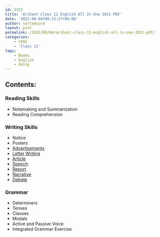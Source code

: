 ```yaml
---
id: 2372
title: 'Arihant Class 11 English All In One 2021 PDF'
date: '2022-08-04T08:23:37+00:00'
author: sortedcord
layout: post
permalink: /2022/08/04/arihant-class-11-english-all-in-one-2021-pdf/
categories:
    - CBSE
    - 'Class 11'
tags:
    - Books
    - English
    - doing
---
```


## Contents:

### Reading Skills
- Notemaking and Summarization
- Reading Comprehension

### Writing Skills

- Notice
- Posters
- [Advertisements](https://drive.google.com/uc?export=download&id=11U-IVnkQ7Gn3NVrmmvwP7zvQEJzuqknO)
- [Letter Writing](https://drive.google.com/uc?export=download&id=13attnaTsUrh1sPSZbeHDNKQlVFJbd-aP)
- [Article](https://drive.google.com/uc?export=download&id=13cKD8B5JQvBomA3V65MwvYK_tUxWh9M5)
- [Speech](https://drive.google.com/uc?export=download&id=13eKW-eWRSzLM7r08QlDVoLj7PgN_qgc0)
- [Report](https://drive.google.com/uc?export=download&id=17M93AtoGKyhGl1laRh9WoNbW1v_ZeekH)
- [Narrative](https://drive.google.com/uc?export=download&id=17WQhVTM3zU69QZzlinlQuq0GrLhp4Di8)
- [Debate]()

### Grammar

- Determiners
- Tenses 
- Clauses
- Modals 
- Active and Passive Voice
- Integrated Grammar Exercise

